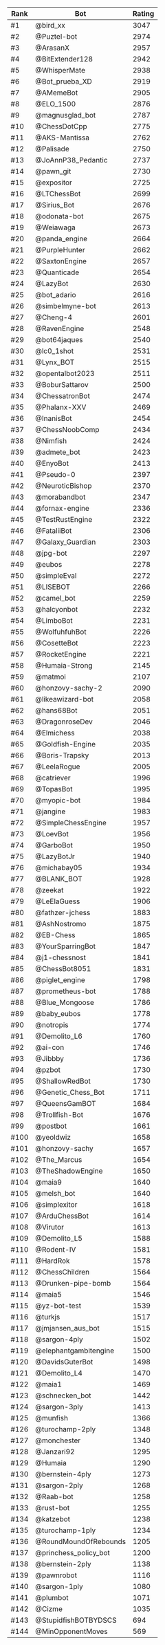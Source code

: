 Rank|Bot|Rating
---|---|---
#1|@bird_xx|3047
#2|@Puztel-bot|2974
#3|@ArasanX|2957
#4|@BitExtender128|2942
#5|@WhisperMate|2938
#6|@Bot_prueba_XD|2919
#7|@AMemeBot|2905
#8|@ELO_1500|2876
#9|@magnusglad_bot|2787
#10|@ChessDotCpp|2775
#11|@AKS-Mantissa|2762
#12|@Palisade|2750
#13|@JoAnnP38_Pedantic|2737
#14|@pawn_git|2730
#15|@expositor|2725
#16|@LTChessBot|2699
#17|@Sirius_Bot|2676
#18|@odonata-bot|2675
#19|@Weiawaga|2673
#20|@panda_engine|2664
#21|@PurpleHunter|2662
#22|@SaxtonEngine|2657
#23|@Quanticade|2654
#24|@LazyBot|2630
#25|@bot_adario|2616
#26|@simbelmyne-bot|2613
#27|@Cheng-4|2601
#28|@RavenEngine|2548
#29|@bot64jaques|2540
#30|@lc0_1shot|2531
#31|@Lynx_BOT|2515
#32|@opentalbot2023|2511
#33|@BoburSattarov|2500
#34|@ChessatronBot|2474
#35|@Phalanx-XXV|2469
#36|@InanisBot|2454
#37|@ChessNoobComp|2434
#38|@Nimfish|2424
#39|@admete_bot|2423
#40|@EnyoBot|2413
#41|@Pseudo-0|2397
#42|@NeuroticBishop|2370
#43|@morabandbot|2347
#44|@fornax-engine|2336
#45|@TestRustEngine|2322
#46|@FataliiBot|2306
#47|@Galaxy_Guardian|2303
#48|@jpg-bot|2297
#49|@eubos|2278
#50|@simpleEval|2272
#51|@LISEBOT|2266
#52|@camel_bot|2259
#53|@halcyonbot|2232
#54|@LimboBot|2231
#55|@WolfuhfuhBot|2226
#56|@CosetteBot|2223
#57|@RocketEngine|2221
#58|@Humaia-Strong|2145
#59|@matmoi|2107
#60|@honzovy-sachy-2|2090
#61|@likeawizard-bot|2058
#62|@hans68Bot|2051
#63|@DragonroseDev|2046
#64|@Elmichess|2038
#65|@Goldfish-Engine|2035
#66|@Boris-Trapsky|2013
#67|@LeelaRogue|2005
#68|@catriever|1996
#69|@TopasBot|1995
#70|@myopic-bot|1984
#71|@jangine|1983
#72|@SimpleChessEngine|1957
#73|@LoevBot|1956
#74|@GarboBot|1950
#75|@LazyBotJr|1940
#76|@michabay05|1934
#77|@BLANK_BOT|1928
#78|@zeekat|1922
#79|@LeElaGuess|1906
#80|@fathzer-jchess|1883
#81|@AshNostromo|1875
#82|@EB-Chess|1865
#83|@YourSparringBot|1847
#84|@j1-chessnost|1841
#85|@ChessBot8051|1831
#86|@piglet_engine|1798
#87|@prometheus-bot|1788
#88|@Blue_Mongoose|1786
#89|@baby_eubos|1778
#90|@notropis|1774
#91|@Demolito_L6|1760
#92|@ai-con|1746
#93|@Jibbby|1736
#94|@pzbot|1730
#95|@ShallowRedBot|1730
#96|@Genetic_Chess_Bot|1711
#97|@QueensGamBOT|1684
#98|@Trollfish-Bot|1676
#99|@postbot|1661
#100|@yeoldwiz|1658
#101|@honzovy-sachy|1657
#102|@The_Marcus|1654
#103|@TheShadowEngine|1650
#104|@maia9|1640
#105|@melsh_bot|1640
#106|@simplexitor|1618
#107|@ArduChessBot|1614
#108|@Virutor|1613
#109|@Demolito_L5|1588
#110|@Rodent-IV|1581
#111|@HardRok|1578
#112|@ChessChildren|1564
#113|@Drunken-pipe-bomb|1564
#114|@maia5|1546
#115|@yz-bot-test|1539
#116|@turkjs|1517
#117|@jmjansen_aus_bot|1515
#118|@sargon-4ply|1502
#119|@elephantgambitengine|1500
#120|@DavidsGuterBot|1498
#121|@Demolito_L4|1470
#122|@maia1|1469
#123|@schnecken_bot|1442
#124|@sargon-3ply|1413
#125|@munfish|1366
#126|@turochamp-2ply|1348
#127|@monchester|1340
#128|@Janzari92|1295
#129|@Humaia|1290
#130|@bernstein-4ply|1273
#131|@sargon-2ply|1268
#132|@Raab-bot|1258
#133|@rust-bot|1255
#134|@katzebot|1238
#135|@turochamp-1ply|1234
#136|@RoundMoundOfRebounds|1205
#137|@princhess_policy_bot|1200
#138|@bernstein-2ply|1138
#139|@pawnrobot|1116
#140|@sargon-1ply|1080
#141|@plumbot|1071
#142|@Cizme|1035
#143|@StupidfishBOTBYDSCS|694
#144|@MinOpponentMoves|569
